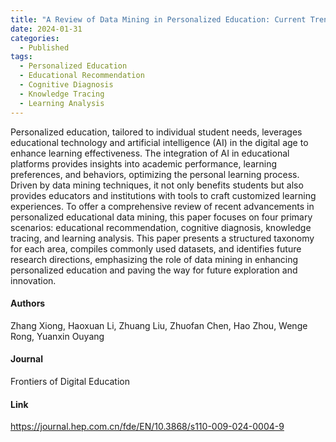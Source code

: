 ```yaml
---
title: "A Review of Data Mining in Personalized Education: Current Trends and Future Prospects"
date: 2024-01-31
categories:
  - Published
tags:
  - Personalized Education
  - Educational Recommendation
  - Cognitive Diagnosis
  - Knowledge Tracing
  - Learning Analysis
---
```


Personalized education, tailored to individual student needs, leverages educational technology and artificial intelligence (AI) in the digital age to enhance learning effectiveness. The integration of AI in educational platforms provides insights into academic performance, learning preferences, and behaviors, optimizing the personal learning process. Driven by data mining techniques, it not only benefits students but also provides educators and institutions with tools to craft customized learning experiences. To offer a comprehensive review of recent advancements in personalized educational data mining, this paper focuses on four primary scenarios: educational recommendation, cognitive diagnosis, knowledge tracing, and learning analysis. This paper presents a structured taxonomy for each area, compiles commonly used datasets, and identifies future research directions, emphasizing the role of data mining in enhancing personalized education and paving the way for future exploration and innovation.

#### Authors
Zhang Xiong, Haoxuan Li, Zhuang Liu, Zhuofan Chen, Hao Zhou, Wenge Rong, Yuanxin Ouyang

#### Journal
Frontiers of Digital Education

#### Link
https://journal.hep.com.cn/fde/EN/10.3868/s110-009-024-0004-9
